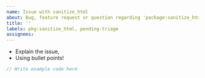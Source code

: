 ```yaml
---
name: Issue with sanitize_html
about: Bug, feature request or question regarding 'package:sanitize_html'
title: ''
labels: pkg:sanitize_html, pending-triage
assignees:
---
```

 * Explain the issue,
 * Using bullet points!

```dart
// Write example code here
```
